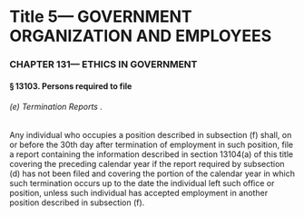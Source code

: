 
# Title 5— GOVERNMENT ORGANIZATION AND EMPLOYEES
### CHAPTER 131— ETHICS IN GOVERNMENT
#### § 13103. Persons required to file
###### (e) Termination Reports .

Any individual who occupies a position described in subsection (f) shall, on or before the 30th day after termination of employment in such position, file a report containing the information described in section 13104(a) of this title covering the preceding calendar year if the report required by subsection (d) has not been filed and covering the portion of the calendar year in which such termination occurs up to the date the individual left such office or position, unless such individual has accepted employment in another position described in subsection (f).
